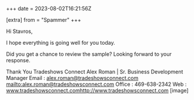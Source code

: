 +++
date = 2023-08-02T16:21:56Z

[extra]
from = "Spammer"
+++

Hi Stavros,

I hope everything is going well for you today.

Did you get a chance to review the sample? Looking forward to your response.

Thank You
Tradeshows Connect
Alex Roman | Sr. Business Development Manager
Email : alex.roman@tradeshowsconnect.com <mailto:alex.roman@tradeshowsconnect.com>
Office : 469-638-2342
Web : www.tradeshowsconnect.com<http://www.tradeshowsconnect.com>
[image]
